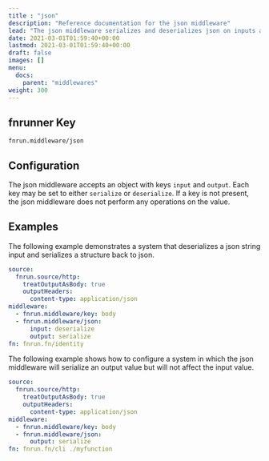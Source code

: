 ```yaml
---
title : "json"
description: "Reference documentation for the json middleware"
lead: "The json middleware serializes and deserializes json on inputs and outputs."
date: 2021-03-01T01:59:40+00:00
lastmod: 2021-03-01T01:59:40+00:00
draft: false
images: []
menu:
  docs:
    parent: "middlewares"
weight: 300
---
```


## fnrunner Key
`fnrun.middleware/json`

## Configuration
The json middleware accepts an object with keys `input` and `output`. Each key
may be set to either `serialize` or `deserialize`. If a key is not present,
the json middleware does not perform any operations on the value.

## Examples
The following example demonstrates a system that deserializes a json string
input and serializes a structure back to json.

```yaml
source: 
  fnrun.source/http:
    treatOutputAsBody: true
    outputHeaders:
      content-type: application/json
middleware:
  - fnrun.middleware/key: body
  - fnrun.middleware/json:
      input: deserialize
      output: serialize
fn: fnrun.fn/identity
```

The following example shows how to configure a system in which the json
middleware will serialize an output value but will not affect the input value.

```yaml
source: 
  fnrun.source/http:
    treatOutputAsBody: true
    outputHeaders:
      content-type: application/json
middleware:
  - fnrun.middleware/key: body
  - fnrun.middleware/json:
      output: serialize
fn: fnrun.fn/cli ./myfunction
```